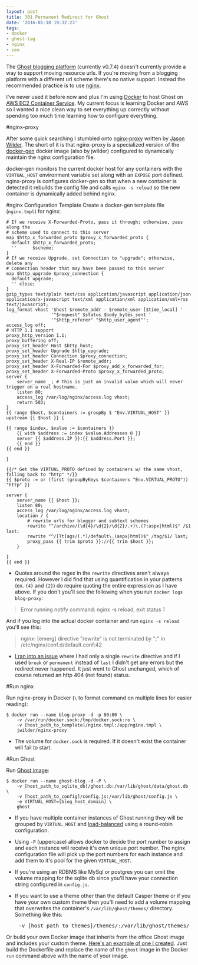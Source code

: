 ```yaml
---
layout: post
title: 301 Permanent Redirect for Ghost
date: '2016-01-18 19:32:23'
tags:
- docker
- ghost-tag
- nginx
- seo
---
```


The [Ghost blogging platform](https://ghost.org/) (currently v0.7.4) doesn't currently provide a way to support moving resource urls. If you're moving from a blogging platform with a different url scheme there's no native support. Instead the recommended practice is to use [nginx](http://nginx.com).

I've never used it before now and plus I'm using [Docker](http://www.docker.com/) to host Ghost on [AWS EC2 Container Service](https://aws.amazon.com/ecs/). My current focus is learning Docker and AWS so I wanted a nice clean way to set everything up correctly without spending too much time learning how to configure everything.

#nginx-proxy 

After some quick searching I stumbled onto [nginx-proxy](https://github.com/jwilder/nginx-proxy) written by [Jason Wilder](http://jasonwilder.com/). The short of it is that nginx-proxy is a specialized version of the [docker-gen](https://github.com/jwilder/docker-gen) docker image (also by jwilder) configured to dynamically maintain the nginx configuration file. 

docker-gen monitors the current docker host for any containers with the `VIRTUAL_HOST` environment variable set along with an `EXPOSE` port defined. nginx-proxy is configures docker-gen so that when a new container is detected it rebuilds the config file and calls `nginx -s reload` so the new container is dynamically added behind nginx.

#nginx Configuration Template 
Create a docker-gen template file (`nginx.tmpl`) for nginx:

    # If we receive X-Forwarded-Proto, pass it through; otherwise, pass along the
    # scheme used to connect to this server
    map $http_x_forwarded_proto $proxy_x_forwarded_proto {
      default $http_x_forwarded_proto;
      ''      $scheme;
    }
    # If we receive Upgrade, set Connection to "upgrade"; otherwise, delete any
    # Connection header that may have been passed to this server
    map $http_upgrade $proxy_connection {
      default upgrade;
      '' close;
    }
    gzip_types text/plain text/css application/javascript application/json application/x-javascript text/xml application/xml application/xml+rss text/javascript;
    log_format vhost '$host $remote_addr - $remote_user [$time_local] '
                     '"$request" $status $body_bytes_sent '
                     '"$http_referer" "$http_user_agent"';
    access_log off;
    # HTTP 1.1 support
    proxy_http_version 1.1;
    proxy_buffering off;
    proxy_set_header Host $http_host;
    proxy_set_header Upgrade $http_upgrade;
    proxy_set_header Connection $proxy_connection;
    proxy_set_header X-Real-IP $remote_addr;
    proxy_set_header X-Forwarded-For $proxy_add_x_forwarded_for;
    proxy_set_header X-Forwarded-Proto $proxy_x_forwarded_proto;
    server {
    	server_name _; # This is just an invalid value which will never trigger on a real hostname.
    	listen 80;
    	access_log /var/log/nginx/access.log vhost;
    	return 503;
    }
    {{ range $host, $containers := groupBy $ "Env.VIRTUAL_HOST" }}
    upstream {{ $host }} {
    
    {{ range $index, $value := $containers }}
        {{ with $address := index $value.Addresses 0 }}
        server {{ $address.IP }}:{{ $address.Port }};
        {{ end }}
    {{ end }}
    
    }
    
    {{/* Get the VIRTUAL_PROTO defined by containers w/ the same vhost, falling back to "http" */}}
    {{ $proto := or (first (groupByKeys $containers "Env.VIRTUAL_PROTO")) "http" }}
    
    server {
        server_name {{ $host }};
        listen 80;
        access_log /var/log/nginx/access.log vhost;
        location / {
            # rewrite urls for blogger and subtext schemes
            rewrite "^/archive/(\d{4}/\d{2}/\d{2}/.+)\.(?:aspx|html)$" /$1 last; 
            rewrite "^/[Tt]ags/(.*)/default\.(aspx|html)$" /tag/$1/ last;
            proxy_pass {{ trim $proto }}://{{ trim $host }};
        }
    
    }
    {{ end }}


* Quotes around the regex in the `rewrite` directives aren't always required. However I did find that using quantification in your patterns (ex. `{4}` and `{2}`) do require quoting the entire expression as I have above. If you don't you'll see the following when you run `docker logs blog-proxy`:
    
 > Error running notify command: nginx -s reload, exit status 1

   And if you log into the actual docker container and run `nginx -s reload` you'll see this:

 > nginx: [emerg] directive "rewrite" is not terminated by ";" in /etc/nginx/conf.d/default.conf:42

* [I ran into an issue](http://stackoverflow.com/questions/34662979/nginx-redirect-with-proxy-pass) where I had only a single `rewrite` directive and if I used `break` or `permanent` instead of `last` I didn't get any errors but the redirect never happened. It just went to Ghost unchanged, which of course returned an http 404 (not found) status. 

#Run nginx

Run nginx-proxy in Docker (`\` to format command on multiple lines for easier reading):

    $ docker run --name blog-proxy -d -p 80:80 \
        -v /var/run/docker.sock:/tmp/docker.sock:ro \
        -v [host_path_to_template]/nginx.tmpl:/app/nginx.tmpl \
        jwilder/nginx-proxy

* The volume for `docker.sock` is required. If it doesn't exist the container will fail to start.

#Run Ghost

Run [Ghost image](https://hub.docker.com/_/ghost/):

    $ docker run --name ghost-blog -d -P \
        -v [host_path_to_sqlite_db]/ghost.db:/var/lib/ghost/data/ghost.db \
        -v [host_path_to_config]/config.js:/var/lib/ghost/config.js \
        -e VIRTUAL_HOST=[blog_host_domain] \
        ghost

* If you have multiple container instances of Ghost running they will be grouped by `VIRTUAL_HOST` and [load-balanced](http://nginx.org/en/docs/http/load_balancing.html) using a round-robin configuration. 

* Using `-P` (uppercase) allows docker to decide the port number to assign and each instance will receive it's own unique port number. The nginx configuration file will pick up the port numbers for each instance and add them to it's pool for the given `VIRTUAL_HOST`. 
* If you're using an RDBMS like MySql or postgres you can omit the volume mapping for the sqlite db since you'll have your connection string configured in `config.js`.

* If you want to use a theme other than the default Casper theme or if you have your own custom theme then you'll need to add a volume mapping that overwrites the container's `/var/lib/ghost/themes/` directory. Something like this:

<pre>
    -v [host_path_to_themes]/themes/:/var/lib/ghost/themes/
</pre>

 Or build your own Docker image that inherits from the office Ghost image and includes your custom theme. [Here's an example of one I created](https://github.com/developmentalmadness/coder-ghost-docker/blob/master/Dockerfile). Just build the Dockerfile and replace the name of the `ghost` image in the Docker `run` command above with the name of your image.